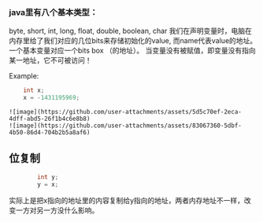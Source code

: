 ### java里有八个基本类型：
  byte, short, int, long, float, double, boolean, char
  我们在声明变量时，电脑在内存里给了我们对应的几位bits来存储初始化的value, 而name代表value的地址。
  一个基本变量对应一个bits box （的地址）。
  当变量没有被赋值，即变量没有指向某一地址，它不可被访问！

Example:
```java  
    int x; 
    x = -1431195969;
```

    ![image](https://github.com/user-attachments/assets/5d5c70ef-2eca-4dff-abd5-26f1b4c6e8b8)
    ![image](https://github.com/user-attachments/assets/83067360-5dbf-4b50-86d4-704b2b5a8af6)
## 位复制

```java
        int y; 
        y = x;
```

实际上是把x指向的地址里的内容复制给y指向的地址，两者内存地址不一样，改变一方对另一方没什么影响。
